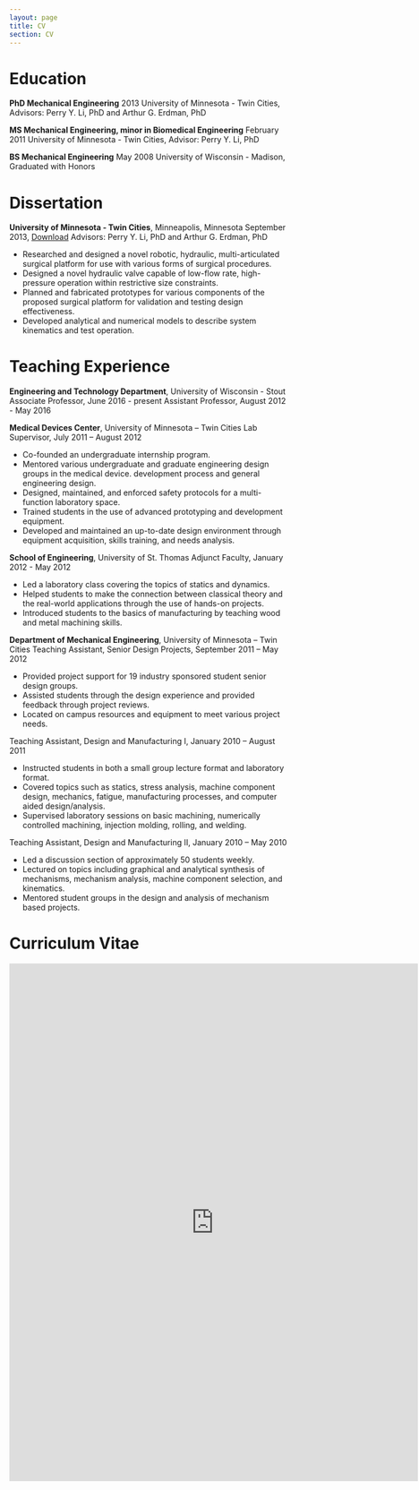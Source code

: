 ```yaml
---
layout: page
title: CV
section: CV
---
```


<h1>Education</h1>
<b>PhD Mechanical Engineering</b> 2013
University of Minnesota - Twin Cities, Advisors: Perry Y. Li, PhD and Arthur G. Erdman, PhD

<b>MS Mechanical Engineering, minor in Biomedical Engineering</b> February 2011
University of Minnesota - Twin Cities, Advisor: Perry Y. Li, PhD

<b>BS Mechanical Engineering</b> May 2008
University of Wisconsin - Madison, Graduated with Honors
<h1>Dissertation</h1>
<b>University of Minnesota - Twin Cities</b>, Minneapolis, Minnesota
September 2013, <a href="https://s3.amazonaws.com/drb_website_storage/devinberg.com/DevinBerg_dissertation2013s.pdf">Download</a>
Advisors: Perry Y. Li, PhD and Arthur G. Erdman, PhD
<ul>
	<li>Researched and designed a novel robotic, hydraulic, multi-articulated surgical platform for use with various forms of surgical procedures.</li>
	<li>Designed a novel hydraulic valve capable of low-flow rate, high-pressure operation within restrictive size constraints.</li>
	<li>Planned and fabricated prototypes for various components of the proposed surgical platform for validation and testing design effectiveness.</li>
	<li>Developed analytical and numerical models to describe system kinematics and test operation.</li>
</ul>
<h1>Teaching Experience</h1>
<b>Engineering and Technology Department</b>, University of Wisconsin - Stout
Associate Professor, June 2016 - present
Assistant Professor, August 2012 - May 2016

<b>Medical Devices Center</b>, University of Minnesota – Twin Cities
Lab Supervisor, July 2011 – August 2012
<ul>
	<li>Co-founded an undergraduate internship program.</li>
	<li>Mentored various undergraduate and graduate engineering design groups in the medical device. development process and general engineering design.</li>
	<li>Designed, maintained, and enforced safety protocols for a multi-function laboratory space.</li>
	<li>Trained students in the use of advanced prototyping and development equipment.</li>
	<li>Developed and maintained an up-to-date design environment through equipment acquisition, skills training, and needs analysis.</li>
</ul>
<b>School of Engineering</b>, University of St. Thomas
Adjunct Faculty, January 2012 - May 2012
<ul>
	<li>Led a laboratory class covering the topics of statics and dynamics.</li>
	<li>Helped students to make the connection between classical theory and the real-world applications through the use of hands-on projects.</li>
	<li>Introduced students to the basics of manufacturing by teaching wood and metal machining skills.</li>
</ul>
<b>Department of Mechanical Engineering</b>, University of Minnesota – Twin Cities
Teaching Assistant, Senior Design Projects, September 2011 – May 2012
<ul>
	<li>Provided project support for 19 industry sponsored student senior design groups.</li>
	<li>Assisted students through the design experience and provided feedback through project reviews.</li>
	<li>Located on campus resources and equipment to meet various project needs.</li>
</ul>
Teaching Assistant, Design and Manufacturing I, January 2010 – August 2011
<ul>
	<li>Instructed students in both a small group lecture format and laboratory format.</li>
	<li>Covered topics such as statics, stress analysis, machine component design, mechanics, fatigue, manufacturing processes, and computer aided design/analysis.</li>
	<li>Supervised laboratory sessions on basic machining, numerically controlled machining, injection molding, rolling, and welding.</li>
</ul>
Teaching Assistant, Design and Manufacturing II, January 2010 – May 2010
<ul>
	<li>Led a discussion section of approximately 50 students weekly.</li>
	<li>Lectured on topics including graphical and analytical synthesis of mechanisms, mechanism analysis, machine component selection, and kinematics.</li>
	<li>Mentored student groups in the design and analysis of mechanism based projects.</li>
</ul>
<h1>Curriculum Vitae</h1>
<iframe style="width: 730px; height: 925px;" src="http://docs.google.com/gview?url=https://github.com/devinberg/CV/raw/master/Berg-CV_public.pdf&amp;embedded=true" width="300" height="150" frameborder="0"></iframe>